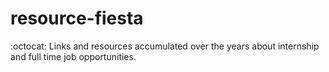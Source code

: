 # resource-fiesta
:octocat: Links and resources accumulated over the years about internship and full time job opportunities. 
